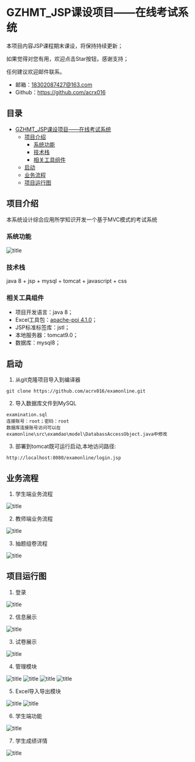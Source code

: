 # GZHMT_JSP课设项目——在线考试系统
本项目内容JSP课程期末课设，将保持持续更新；

如果觉得对您有用，欢迎点击Star按钮，感谢支持；

任何建议欢迎邮件联系。

- 邮箱：18302087427@163.com
- Github：https://github.com/acrx016


## 目录
* [GZHMT_JSP课设项目——在线考试系统](#GZHMT_JSP课设项目——在线考试系统)
  * [项目介绍](#项目介绍)
    * [系统功能](#系统功能)
    * [技术栈](#技术栈)
    * [相关工具组件](#相关工具组件)
  * [启动](#启动)
  * [业务流程](#业务流程)
  * [项目运行图](#项目运行图)

## 项目介绍
本系统设计综合应用所学知识开发一个基于MVC模式的考试系统

### 系统功能
![title](https://raw.githubusercontent.com/acrx016/myImage/master/JavaEE%20SSM%20Design/2019/12/17/%E7%B3%BB%E7%BB%9F%E5%8A%9F%E8%83%BD%E7%BB%93%E6%9E%84%E5%9B%BE-1576513902384.png)

### 技术栈
java 8 + jsp + mysql + tomcat + javascript + css

### 相关工具组件
- 项目开发语言：java 8；
- Excel工具包：[apache-poi 4.1.0](https://poi.apache.org/)；
- JSP标准标签库：jstl；
- 本地服务器：tomcat9.0；
- 数据库：mysql8；


## 启动
1. 从git克隆项目导入到编译器
```
git clone https://github.com/acrx016/examonline.git
```
2. 导入数据库文件到MySQL
```
examination.sql
连接账号：root；密码：root
数据库连接账号访问可以在examonline\src\examdao\model\DatabassAccessObject.java中修改
```
3. 部署到tomcat既可运行启动,本地访问路径:
```
http://localhost:8080/examonline/login.jsp
```

## 业务流程
1. 学生端业务流程

![title](https://raw.githubusercontent.com/acrx016/myImage/master/JavaEE%20SSM%20Design/2019/12/17/%E5%AD%A6%E7%94%9F%E7%AB%AF%E4%B8%9A%E5%8A%A1%E6%B5%81%E7%A8%8B-1576514414379.png)

2. 教师端业务流程

![title](https://raw.githubusercontent.com/acrx016/myImage/master/JavaEE%20SSM%20Design/2019/12/17/%E6%95%99%E5%B8%88%E7%AB%AF%E4%B8%9A%E5%8A%A1%E6%B5%81%E7%A8%8B-1576514471660.png)

3. 抽题组卷流程

![title](https://raw.githubusercontent.com/acrx016/myImage/master/JavaEE%20SSM%20Design/2019/12/20/%E6%8A%BD%E9%A2%98%E6%B5%81%E7%A8%8B-1576808363172.png)

## 项目运行图
1. 登录

![title](https://raw.githubusercontent.com/acrx016/myImage/master/JavaEE%20SSM%20Design/2019/12/17/%E7%99%BB%E5%BD%95-1576514775059.png)

2. 信息展示

![title](https://raw.githubusercontent.com/acrx016/myImage/master/JavaEE%20SSM%20Design/2019/12/20/%E4%BF%A1%E6%81%AF%E5%B1%95%E7%A4%BA-1576808294900.png)

3. 试卷展示

![title](https://raw.githubusercontent.com/acrx016/myImage/master/JavaEE%20SSM%20Design/2019/12/20/%E8%AF%95%E5%8D%B7-1576808341940.png)

4. 管理模块

![title](https://raw.githubusercontent.com/acrx016/myImage/master/JavaEE%20SSM%20Design/2019/12/20/%E7%AE%A1%E7%90%86%E6%A8%A1%E5%9D%97-1576808483232.png)
![title](https://raw.githubusercontent.com/acrx016/myImage/master/JavaEE%20SSM%20Design/2019/12/20/%E9%A2%98%E7%9B%AE%E6%9F%A5%E8%AF%A2%E6%A8%A1%E5%9D%97-1576808521297.png)
![title](https://raw.githubusercontent.com/acrx016/myImage/master/JavaEE%20SSM%20Design/2019/12/20/%E4%BF%AE%E6%94%B9%E6%A8%A1%E5%9D%97-1576808563413.png)
![title](https://raw.githubusercontent.com/acrx016/myImage/master/JavaEE%20SSM%20Design/2019/12/20/%E8%AF%95%E5%8D%B7%E8%AE%BE%E7%BD%AE-1576808505300.png)

5. Excel导入导出模块

![title](https://raw.githubusercontent.com/acrx016/myImage/master/JavaEE%20SSM%20Design/2019/12/20/%E8%A1%A8%E5%8D%95%E4%B8%8B%E8%BD%BD-1576808592965.png)
![title](https://raw.githubusercontent.com/acrx016/myImage/master/JavaEE%20SSM%20Design/2019/12/20/%E8%A1%A8%E5%8D%95%E5%AF%BC%E5%87%BA-1576808605738.png)

6. 学生端功能

![title](https://raw.githubusercontent.com/acrx016/myImage/master/JavaEE%20SSM%20Design/2019/12/20/%E5%AD%A6%E7%94%9F%E4%BF%A1%E6%81%AF-1576808933627.png)

7. 学生成绩详情

![title](https://raw.githubusercontent.com/acrx016/myImage/master/JavaEE%20SSM%20Design/2019/12/20/1576809427971-1576809427974.png)

